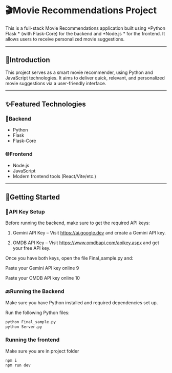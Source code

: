 # 🎬Movie Recommendations Project

This is a full-stack Movie Recommendations application built using *Python Flask * (with Flask-Core) for the backend and *Node.js * for the frontend. It allows users to receive personalized movie suggestions.

---

## 📌Introduction

This project serves as a smart movie recommender, using Python and JavaScript technologies. It aims to deliver quick, relevant, and personalized movie suggestions via a user-friendly interface.

---

## ✨Featured Technologies

### 🔧Backend
- Python
- Flask
- Flask-Core

### 🌐Frontend
- Node.js
- JavaScript
- Modern frontend tools (React/Vite/etc.)

---

## 🚀Getting Started

### 🔑API Key Setup

Before running the backend, make sure to get the required API keys:

1. Gemini API Key – Visit https://ai.google.dev and create a Gemini API key.


2. OMDB API Key – Visit https://www.omdbapi.com/apikey.aspx and get your free API key.



Once you have both keys, open the file Final_sample.py and:

Paste your Gemini API key online 9

Paste your OMDB API key online 10


### 🔙Running the Backend

Make sure you have Python installed and required dependencies set up.

Run the following Python files:

```bash
python Final_sample.py
python Server.py
```
### Running the frontend

Make sure you are in project folder

```bash
npm i
npm run dev
```
